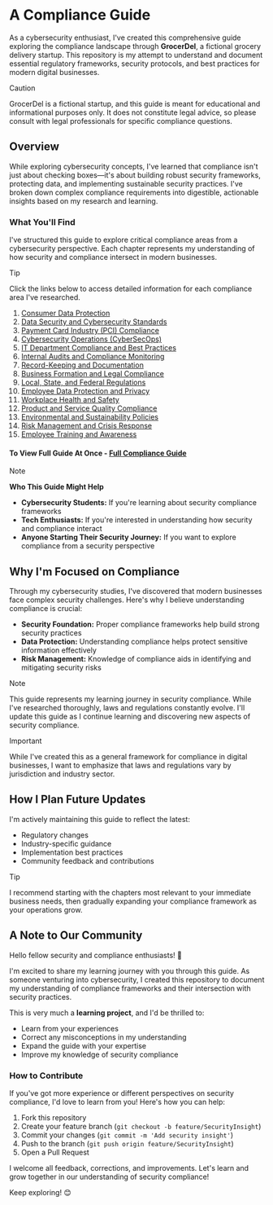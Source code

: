 # A Compliance Guide 

As a cybersecurity enthusiast, I've created this comprehensive guide exploring the compliance landscape through **GrocerDel**, a fictional grocery delivery startup. This repository is my attempt to understand and document essential regulatory frameworks, security protocols, and best practices for modern digital businesses.

> [!CAUTION]
> GrocerDel is a fictional startup, and this guide is meant for educational and informational purposes only. It does not constitute legal advice, so please consult with legal professionals for specific compliance questions.

## Overview
While exploring cybersecurity concepts, I've learned that compliance isn't just about checking boxes—it's about building robust security frameworks, protecting data, and implementing sustainable security practices. I've broken down complex compliance requirements into digestible, actionable insights based on my research and learning.

### What You'll Find

I've structured this guide to explore critical compliance areas from a cybersecurity perspective. Each chapter represents my understanding of how security and compliance intersect in modern businesses.

> [!TIP]
> Click the links below to access detailed information for each compliance area I've researched.

1. [Consumer Data Protection](https://github.com/iamrahulreddy/Compliance_Guide_For_Fictional_Startup/blob/1558184c301b8492f9958012fd26ec1c0375ff77/Chapter%201%20-%20Consumer%20Data%20Protection.pdf)
2. [Data Security and Cybersecurity Standards](https://github.com/iamrahulreddy/Compliance_Guide_For_Fictional_Startup/blob/1558184c301b8492f9958012fd26ec1c0375ff77/Chapter%202%20-%20Data%20Security%20and%20Cybersecurity%20Standards.pdf)
3. [Payment Card Industry (PCI) Compliance](https://github.com/iamrahulreddy/Compliance_Guide_For_Fictional_Startup/blob/1558184c301b8492f9958012fd26ec1c0375ff77/Chapter%203%20-%20Payment%20Card%20Industry%20(PCI)%20Compliance.pdf)
4. [Cybersecurity Operations (CyberSecOps)](https://github.com/iamrahulreddy/Compliance_Guide_For_Fictional_Startup/blob/1558184c301b8492f9958012fd26ec1c0375ff77/Chapter%204%20-%20Cybersecurity%20Operations%20(CyberSecOps).pdf)
5. [IT Department Compliance and Best Practices](https://github.com/iamrahulreddy/Compliance_Guide_For_Fictional_Startup/blob/1558184c301b8492f9958012fd26ec1c0375ff77/Chapter%205%20-%20IT%20Department%20Compliance%20and%20Best%20Practices.pdf)
6. [Internal Audits and Compliance Monitoring](https://github.com/iamrahulreddy/Compliance_Guide_For_Fictional_Startup/blob/1558184c301b8492f9958012fd26ec1c0375ff77/Chapter%206%20-%20Internal%20Audits%20and%20Compliance%20Monitoring.pdf)
7. [Record-Keeping and Documentation](https://github.com/iamrahulreddy/Compliance_Guide_For_Fictional_Startup/blob/1558184c301b8492f9958012fd26ec1c0375ff77/Chapter%207%20-%20Record-Keeping%20and%20Documentation.pdf)
8. [Business Formation and Legal Compliance](https://github.com/iamrahulreddy/Compliance_Guide_For_Fictional_Startup/blob/1558184c301b8492f9958012fd26ec1c0375ff77/Chapter%208%20-%20Business%20Formation%20and%20Legal%20Compliance.pdf)
9. [Local, State, and Federal Regulations](https://github.com/iamrahulreddy/Compliance_Guide_For_Fictional_Startup/blob/1558184c301b8492f9958012fd26ec1c0375ff77/Chapter%209%20-%20Local%2C%20State%2C%20and%20Federal%20Regulations.pdf)
10. [Employee Data Protection and Privacy](https://github.com/iamrahulreddy/Compliance_Guide_For_Fictional_Startup/blob/1558184c301b8492f9958012fd26ec1c0375ff77/Chapter%2010%20-%20Employee%20Data%20Protection%20and%20Privacy.pdf)
11. [Workplace Health and Safety](https://github.com/iamrahulreddy/Compliance_Guide_For_Fictional_Startup/blob/1558184c301b8492f9958012fd26ec1c0375ff77/Chapter%2011%20-%20Workplace%20Health%20and%20Safety.pdf)
12. [Product and Service Quality Compliance](https://github.com/iamrahulreddy/Compliance_Guide_For_Fictional_Startup/blob/1558184c301b8492f9958012fd26ec1c0375ff77/Chapter%2012%20-%20Product%20and%20Service%20Quality%20Compliance.pdf)
13. [Environmental and Sustainability Policies](https://github.com/iamrahulreddy/Compliance_Guide_For_Fictional_Startup/blob/1558184c301b8492f9958012fd26ec1c0375ff77/Chapter%2013%20-%20Environmental%20and%20Sustainability%20Policies.pdf)
14. [Risk Management and Crisis Response](https://github.com/iamrahulreddy/Compliance_Guide_For_Fictional_Startup/blob/1558184c301b8492f9958012fd26ec1c0375ff77/Chapter%2014%20-%20Risk%20Management%20and%20Crisis%20Response.pdf)
15. [Employee Training and Awareness](https://github.com/iamrahulreddy/Compliance_Guide_For_Fictional_Startup/blob/1558184c301b8492f9958012fd26ec1c0375ff77/Chapter%2015%20-%20Employee%20Training%20and%20Awareness.pdf)


#### To View Full Guide At Once - [Full Compliance Guide](https://github.com/iamrahulreddy/Compliance_Guide_For_Fictional_Startup/blob/1558184c301b8492f9958012fd26ec1c0375ff77/Compliance%20Guide%20For%20Fictional%20Startup%20GrocerDel.pdf)

> [!NOTE]
> **Who This Guide Might Help**
> * **Cybersecurity Students:** If you're learning about security compliance frameworks
> * **Tech Enthusiasts:** If you're interested in understanding how security and compliance interact
> * **Anyone Starting Their Security Journey:** If you want to explore compliance from a security perspective

## Why I'm Focused on Compliance

Through my cybersecurity studies, I've discovered that modern businesses face complex security challenges. Here's why I believe understanding compliance is crucial:

* **Security Foundation:** Proper compliance frameworks help build strong security practices
* **Data Protection:** Understanding compliance helps protect sensitive information effectively
* **Risk Management:** Knowledge of compliance aids in identifying and mitigating security risks

> [!NOTE]
> This guide represents my learning journey in security compliance. While I've researched thoroughly, laws and regulations constantly evolve. I'll update this guide as I continue learning and discovering new aspects of security compliance.

> [!IMPORTANT]
> While I've created this as a general framework for compliance in digital businesses, I want to emphasize that laws and regulations vary by jurisdiction and industry sector. 

## How I Plan Future Updates

I'm actively maintaining this guide to reflect the latest:
- Regulatory changes
- Industry-specific guidance
- Implementation best practices
- Community feedback and contributions

> [!TIP]
> I recommend starting with the chapters most relevant to your immediate business needs, then gradually expanding your compliance framework as your operations grow.

## A Note to Our Community

Hello fellow security and compliance enthusiasts! 👋

I'm excited to share my learning journey with you through this guide. As someone venturing into cybersecurity, I created this repository to document my understanding of compliance frameworks and their intersection with security practices.

This is very much a **learning project**, and I'd be thrilled to:
- Learn from your experiences
- Correct any misconceptions in my understanding
- Expand the guide with your expertise
- Improve my knowledge of security compliance

### How to Contribute

If you've got more experience or different perspectives on security compliance, I'd love to learn from you! Here's how you can help:

1. Fork this repository
2. Create your feature branch (`git checkout -b feature/SecurityInsight`)
3. Commit your changes (`git commit -m 'Add security insight'`)
4. Push to the branch (`git push origin feature/SecurityInsight`)
5. Open a Pull Request

I welcome all feedback, corrections, and improvements. Let's learn and grow together in our understanding of security compliance!

Keep exploring! 😊

